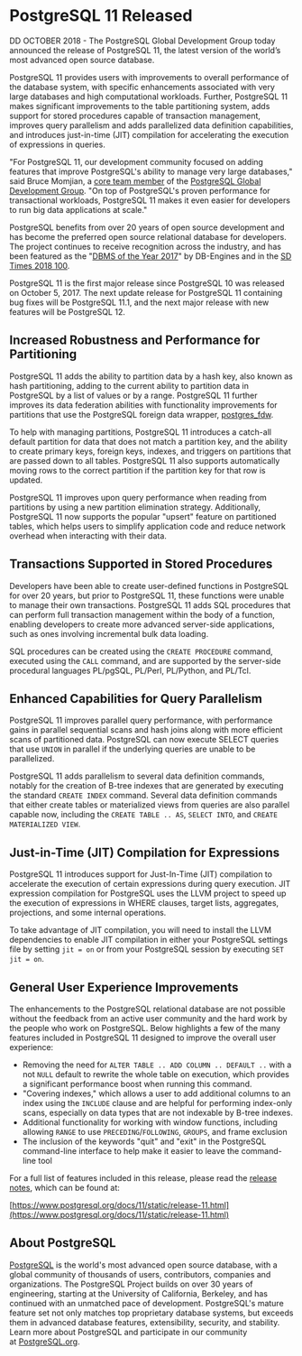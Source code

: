 # PostgreSQL 11 Released

DD OCTOBER 2018 - The PostgreSQL Global Development Group today announced the
release of PostgreSQL 11, the latest version of the world’s most advanced open
source database.

PostgreSQL 11 provides users with improvements to overall performance of the
database system, with specific enhancements associated with very large databases
and high computational workloads. Further, PostgreSQL 11 makes significant
improvements to the table partitioning system, adds support for stored
procedures capable of transaction management, improves query parallelism and
adds parallelized data definition capabilities, and introduces just-in-time
(JIT) compilation for accelerating the execution of expressions in queries.

"For PostgreSQL 11, our development community focused on adding features that
improve PostgreSQL's ability to manage very large databases," said Bruce
Momjian, a [core team member](https://www.postgresql.org/developer/core/) of the
[PostgreSQL Global Development Group](https://www.postgresql.org). "On top of
PostgreSQL's proven performance for transactional workloads, PostgreSQL 11 makes
it even easier for developers to run big data applications at scale."

PostgreSQL benefits from over 20 years of open source development and has
become the preferred open source relational database for developers. The project
continues to receive recognition across the industry, and has been featured as
the "[DBMS of the Year 2017](https://db-engines.com/en/blog_post/76)" by
DB-Engines and in the
[SD Times 2018 100](https://sdtimes.com/sdtimes-100/2018/best-in-show/database-and-database-management-2018/).

PostgreSQL 11 is the first major release since PostgreSQL 10 was released on
October 5, 2017. The next update release for PostgreSQL 11 containing bug fixes
will be PostgreSQL 11.1, and the next major release with new features will be
PostgreSQL 12.

## Increased Robustness and Performance for Partitioning

PostgreSQL 11 adds the ability to partition data by a hash key, also known as
hash partitioning, adding to the current ability to partition data in PostgreSQL
by a list of values or by a range. PostgreSQL 11 further improves its data
federation abilities with functionality improvements for partitions that use
the PostgreSQL foreign data wrapper,
[postgres_fdw](https://www.postgresql.org/docs/current/static/postgres-fdw.html).

To help with managing partitions, PostgreSQL 11 introduces a catch-all default
partition for data that does not match a partition key, and the ability to
create primary keys, foreign keys, indexes, and triggers on partitions that are
passed down to all tables. PostgreSQL 11 also supports automatically moving rows
to the correct partition if the partition key for that row is updated.

PostgreSQL 11 improves upon query performance when reading from partitions by
using a new partition elimination strategy. Additionally, PostgreSQL 11 now
supports the popular "upsert" feature on partitioned tables, which helps users
to simplify application code and reduce network overhead when interacting with
their data.

## Transactions Supported in Stored Procedures

Developers have been able to create user-defined functions in PostgreSQL for
over 20 years, but prior to PostgreSQL 11, these functions were unable to manage
their own transactions. PostgreSQL 11 adds SQL procedures that can perform full
transaction management within the body of a function, enabling developers to
create more advanced server-side applications, such as ones involving
incremental bulk data loading.

SQL procedures can be created using the `CREATE PROCEDURE` command, executed
using the `CALL` command, and are supported by the server-side procedural
languages PL/pgSQL, PL/Perl, PL/Python, and PL/Tcl.

## Enhanced Capabilities for Query Parallelism

PostgreSQL 11 improves parallel query performance, with performance gains in
parallel sequential scans and hash joins along with more efficient scans of
partitioned data. PostgreSQL can now execute SELECT queries that use `UNION` in
parallel if the underlying queries are unable to be parallelized.

PostgreSQL 11 adds parallelism to several data definition commands, notably for
the creation of B-tree indexes that are generated by executing the standard
`CREATE INDEX` command. Several data definition commands that either create
tables or materialized views from queries are also parallel capable now,
including the `CREATE TABLE .. AS`, `SELECT INTO`, and `CREATE MATERIALIZED VIEW`.

## Just-in-Time (JIT) Compilation for Expressions

PostgreSQL 11 introduces support for Just-In-Time (JIT) compilation to
accelerate the execution of certain expressions during query execution. JIT
expression compilation for PostgreSQL uses the LLVM project to speed up the
execution of expressions in WHERE clauses, target lists, aggregates,
projections, and some internal operations.

To take advantage of JIT compilation, you will need to install the LLVM
dependencies to enable JIT compilation in either your PostgreSQL settings file
by setting `jit = on` or from your PostgreSQL session by executing
`SET jit = on`.

## General User Experience Improvements

The enhancements to the PostgreSQL relational database are not possible without
the feedback from an active user community and the hard work by the people who
work on PostgreSQL. Below highlights a few of the many features included in
PostgreSQL 11 designed to improve the overall user experience:

- Removing the need for `ALTER TABLE .. ADD COLUMN .. DEFAULT ..` with a not
`NULL` default to rewrite the whole table on execution, which provides a
significant performance boost when running this command.
- "Covering indexes," which allows a user to add additional columns to an index
using the `INCLUDE` clause and are helpful for performing index-only scans,
especially on data types that are not indexable by B-tree indexes.
- Additional functionality for working with window functions, including allowing
`RANGE` to use `PRECEDING`/`FOLLOWING`, `GROUPS`, and frame exclusion
- The inclusion of the keywords "quit" and "exit" in the PostgreSQL command-line
interface to help make it easier to leave the command-line tool

For a full list of features included in this release, please read the
[release notes](https://www.postgresql.org/docs/11/static/release-11.html),
which can be found at:

[https://www.postgresql.org/docs/11/static/release-11.html](https://www.postgresql.org/docs/11/static/release-11.html)

## About PostgreSQL

[PostgreSQL](https://www.postgresql.org) is the world's most advanced open source database, with a global
community of thousands of users, contributors, companies and organizations. The
PostgreSQL Project builds on over 30 years of engineering, starting at the
University of California, Berkeley, and has continued with an unmatched pace of
development. PostgreSQL's mature feature set not only matches top proprietary
database systems, but exceeds them in advanced database features, extensibility,
security, and stability. Learn more about PostgreSQL and participate in our
community at [PostgreSQL.org](https://www.postgresql.org).
